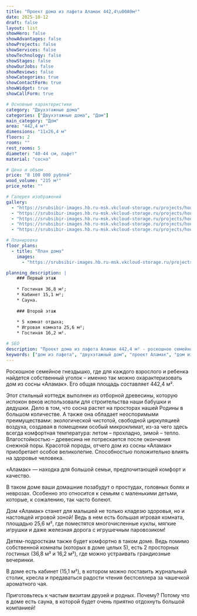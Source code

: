 ```yaml
---
title: "Проект дома из лафета Аламак 442,4\u00A0м²"
date: 2025-10-12
draft: false
layout: list
showHero: false
showAdvantages: false
showProjects: false
showServices: false
showTechnology: false
showStages: false
showOurJobs: false
showReviews: false
showCategories: true
showContactForm: true
showWidget: true
showCallForm: true

# Основные характеристики
category: "Двухэтажные дома"
categories: ["Двухэтажные дома", "Дом"]
main_category: "Дом"
area: "442,4 м²"
dimensions: "11x26,4 м"
floors: 2
rooms: ""
rest_rooms: 5
diameter: "40-44 см, лафет"
material: "сосна"

# Цена и объем
price: "8 100 000 рублей"
wood_volume: "215 м³"
price_note: ""

# Галерея изображений
gallery:
  - "https://srubsibir-images.hb.ru-msk.vkcloud-storage.ru/projects/houses/alamak-442/alamak-442-1.jpg"
  - "https://srubsibir-images.hb.ru-msk.vkcloud-storage.ru/projects/houses/alamak-442/alamak-442-2.jpg"
  - "https://srubsibir-images.hb.ru-msk.vkcloud-storage.ru/projects/houses/alamak-442/alamak-442-3.jpg"
  - "https://srubsibir-images.hb.ru-msk.vkcloud-storage.ru/projects/houses/alamak-442/alamak-442-4.jpg"
  - "https://srubsibir-images.hb.ru-msk.vkcloud-storage.ru/projects/houses/alamak-442/alamak-442-5.jpg"

# Планировка
floor_plans:
  - title: "План дома"
    images:
      - "https://srubsibir-images.hb.ru-msk.vkcloud-storage.ru/projects/houses/alamak-442/alamak-442-5.jpg"

planning_description: |
    ### Первый этаж
    
    * Гостиная 36,8 м²;
    * Кабинет 15,1 м²;
    * Сауна.
    
    ### Второй этаж
    
    * 5 комнат отдыха;
    * Игровая комната 25,6 м²;
    * Гостиная 16,2 м².

# SEO
description: "Проект дома из лафета Аламак 442,4 м² - роскошное семейное гнездышко с 5 комнатами отдыха, игровой комнатой и сауной. Двухэтажный дом из сосны."
keywords: ["дом из лафета", "двухэтажный дом", "проект Аламак", "дом из сосны", "семейный дом с сауной"]
---
```


Роскошное семейное гнездышко, где для каждого взрослого и ребенка найдется собственный уголок – именно так можно охарактеризовать дом из сосны «Аламак». Его общая площадь составляет 442,4 м².

Этот стильный коттедж выполнен из отборной древесины, которую испокон веков использовали для строительства наши бабушки и дедушки. Дело в том, что сосна растет на просторах нашей Родины в большом количестве. А также она обладает неоспоримыми преимуществами: экологической чистотой, свободной циркуляцией воздуха, создавая в помещении особый микроклимат, из-за чего здесь всегда комфортная температура: летом – прохладно, зимой – тепло. Влагостойкостью – древесина не потрескается после окончания снежной поры. Красотой породы, отчего дом из сосны «Аламак» приобретает особое великолепие. Способностью положительно влиять на здоровье человека.

«Аламак» — находка для большой семьи, предпочитающей комфорт и качество.

В таком доме ваши домашние позабудут о простудах, головных болях и неврозах. Особенно это относится к семьям с маленькими детьми, которые, к сожалению, так часто болеют.

Дом «Аламак» станет для малышей не только кладезю здоровья, но и настоящей игровой зоной! Ведь в нем есть большая игровая комната, площадью 25,6 м², где поместятся многочисленные куклы, мягкие игрушки и даже железная дорога с игрушечным паровозиком!

Детям-подросткам также будет комфортно в таком доме. Ведь помимо собственной комнаты (которых в доме целых 5), есть 2 просторных гостиных (36,8 м² и 16,2 м²), где можно устраивать грандиозные вечеринки.

В доме есть кабинет (15,1 м²), в котором можно поставить журнальный столик, кресла и предаваться радости чтения бестселлера за чашечкой ароматного чая.

Приготовьтесь к частым визитам друзей и родных. Почему? Потому что в доме есть сауна, в которой будет очень приятно отдохнуть большой компанией!